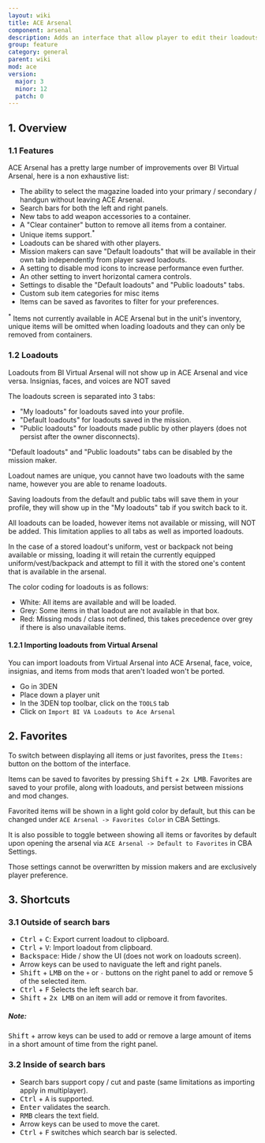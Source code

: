 ```yaml
---
layout: wiki
title: ACE Arsenal
component: arsenal
description: Adds an interface that allow player to edit their loadouts.
group: feature
category: general
parent: wiki
mod: ace
version:
  major: 3
  minor: 12
  patch: 0
---
```


## 1. Overview

### 1.1 Features

ACE Arsenal has a pretty large number of improvements over BI Virtual Arsenal, here is a non exhaustive list:
- The ability to select the magazine loaded into your primary / secondary / handgun without leaving ACE Arsenal.
- Search bars for both the left and right panels.
- New tabs to add weapon accessories to a container.
- A "Clear container" button to remove all items from a container.
- Unique items support.<sup>*</sup>
- Loadouts can be shared with other players.
- Mission makers can save "Default loadouts" that will be available in their own tab independently from player saved loadouts.
- A setting to disable mod icons to increase performance even further.
- An other setting to invert horizontal camera controls.
- Settings to disable the "Default loadouts" and "Public loadouts" tabs.
- Custom sub item categories for misc items
- Items can be saved as favorites to filter for your preferences.

<sup>*</sup> Items not currently available in ACE Arsenal but in the unit's inventory, unique items will be omitted when loading loadouts and they can only be removed from containers.

### 1.2 Loadouts

<div class="panel callout">
    <p>Loadouts from BI Virtual Arsenal will not show up in ACE Arsenal and vice versa.
    Insignias, faces, and voices are NOT saved</p>
</div>

The loadouts screen is separated into 3 tabs:
- "My loadouts" for loadouts saved into your profile.
- "Default loadouts" for loadouts saved in the mission.
- "Public loadouts" for loadouts made public by other players (does not persist after the owner disconnects).

"Default loadouts" and "Public loadouts" tabs can be disabled by the mission maker.

Loadout names are unique, you cannot have two loadouts with the same name, however you are able to rename loadouts.

Saving loadouts from the default and public tabs will save them in your profile, they will show up in the "My loadouts" tab if you switch back to it.

All loadouts can be loaded, however items not available or missing, will NOT be added. This limitation applies to all tabs as well as imported loadouts.

In the case of a stored loadout's uniform, vest or backpack not being available or missing, loading it will retain the currently equipped uniform/vest/backpack and attempt to fill it with the stored one's content that is available in the arsenal.

The color coding for loadouts is as follows:
- White: All items are available and will be loaded.
- Grey: Some items in that loadout are not available in that box.
- Red: Missing mods / class not defined, this takes precedence over grey if there is also unavailable items.

#### 1.2.1 Importing loadouts from Virtual Arsenal

You can import loadouts from Virtual Arsenal into ACE Arsenal, face, voice, insignias, and items from mods that aren't loaded won't be ported.

- Go in 3DEN
- Place down a player unit
- In the 3DEN top toolbar, click on the `TOOLS` tab
- Click on `Import BI VA Loadouts to Ace Arsenal`

## 2. Favorites

To switch between displaying all items or just favorites, press the `Items:` button on the bottom of the interface.

Items can be saved to favorites by pressing <kbd>Shift</kbd> + <kbd>2x LMB</kbd>. Favorites are saved to your profile, along with loadouts, and persist between missions and mod changes.

Favorited items will be shown in a light gold color by default, but this can be changed under `ACE Arsenal -> Favorites Color` in CBA Settings.

It is also possible to toggle between showing all items or favorites by default upon opening the arsenal via `ACE Arsenal -> Default to Favorites` in CBA Settings.

Those settings cannot be overwritten by mission makers and are exclusively player preference.

## 3. Shortcuts

### 3.1 Outside of search bars

- <kbd>Ctrl</kbd> + <kbd>C</kbd>: Export current loadout to clipboard.
- <kbd>Ctrl</kbd> + <kbd>V</kbd>: Import loadout from clipboard.
- <kbd>Backspace</kbd>: Hide / show the UI (does not work on loadouts screen).
- Arrow keys can be used to naviguate the left and right panels.
- <kbd>Shift</kbd> + <kbd>LMB</kbd> on the `+` or `-` buttons on the right panel to add or remove 5 of the selected item.
- <kbd>Ctrl</kbd> + <kbd>F</kbd> Selects the left search bar.
- <kbd>Shift</kbd> + <kbd>2x LMB</kbd> on an item will add or remove it from favorites.

<div class="panel callout">
    <h5>Note:</h5>
    <p><kbd>Shift</kbd> + arrow keys can be used to add or remove a large amount of items in a short amount of time from the right panel.</p>
</div>

### 3.2 Inside of search bars

- Search bars support copy / cut and paste (same limitations as importing apply in multiplayer).
- <kbd>Ctrl</kbd> + <kbd>A</kbd> is supported.
- <kbd>Enter</kbd> validates the search.
- <kbd>RMB</kbd> clears the text field.
- Arrow keys can be used to move the caret.
- <kbd>Ctrl</kbd> + <kbd>F</kbd> switches which search bar is selected.
